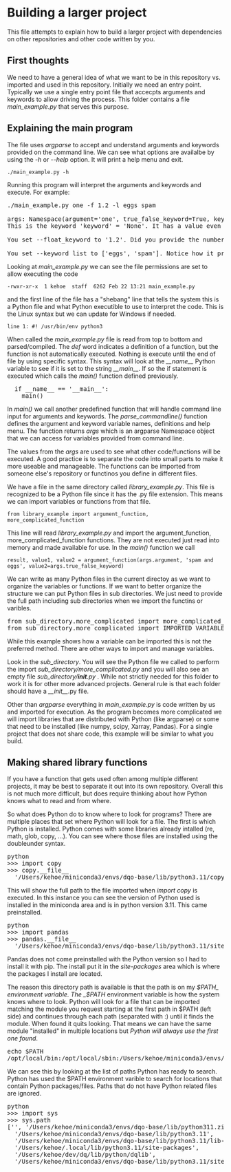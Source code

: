 # Building a larger project
This file attempts to explain how to build a larger project with dependencies on other repositories and other code written by you.

## First thoughts
We need to have a general idea of what we want to be in this repository vs. imported and used in this repository. Initially we need an entry point. Typically we use a single entry point file that accecpts arguments and keywords to allow driving the process. This folder contains a file _main_example.py_ that serves this purpose.

## Explaining the main program
The file uses _argparse_ to accept and understand arguments and keywords provided on the command line. We can see what options are availalbe by using the _-h_ or _--help_ option. It will print a help menu and exit.

`./main_example.py -h`

Running this program will interpret the arguments and keywords and execute. For example:

<pre>
./main_example.py one -f 1.2 -l eggs spam

args: Namespace(argument='one', true_false_keyword=True, keyword=None, float_keyword=1.2, keyword_list=['eggs', 'spam'])
This is the keyword 'keyword' = 'None'. It has a value even when not set.

You set --float_keyword to '1.2'. Did you provide the number with decimal precision or did it get upconverted?

You set --keyword_list to ['eggs', 'spam']. Notice how it prints as a list even when you provide only one value. It expects and makes a list.
</pre>

Looking at _main_example.py_ we can see the file permissions are set to allow executing the code

`-rwxr-xr-x  1 kehoe  staff  6262 Feb 22 13:21 main_example.py`

and the first line of the file has a "shebang" line that tells the system this is a Python file and what Python executible to use to interpret the code. This is the Linux syntax but we can update for Windows if needed.

`line 1: #! /usr/bin/env python3`

When called the _main_example.py_ file is read from top to bottom and parsed/compiled. The _def_ word indicates a definition of a function, but the function is not automatically executed. Nothing is execute until the end of file by using specific syntax. This syntax will look at the _\_\_name\_\__ Python variable to see if it is set to the string _\_\_main\_\__. If so the if statement is executed which calls the _main()_ function defined previously.

<pre>
  if __name__ == '__main__':
    main()
</pre>

In _main()_ we call another predefined function that will handle command line input for arguments and keywords. The _parse_commandline()_ function defines the argument and keyword variable names, definitions and help menu. The function returns _args_ which is an argparse Namespace object that we can access for variables provided from command line.

The values from the _args_ are used to see what other code/functions will be executed. A good practice is to separate the code into small parts to make it more useable and manageable. The functions can be imported from someone else's repository or functinos you define in different files.

We have a file in the same directory called _library_example.py_. This file is recognized to be a Python file since it has the .py file extension. This means we can import variables or functions from that file.

`from library_example import argument_function, more_complicated_function`

This line will read _library_example.py_ and import the argument_function, more_complicated_function functions. They are not executed just read into memory and made available for use. In the _main()_ function we call 

`result, value1, value2 = argument_function(args.argument, 'spam and eggs', value2=args.true_false_keyword)`

We can write as many Python files in the current directoy as we want to organize the variables or functions. If we want to better organize the structure we can put Python files in sub directories. We just need to provide the full path including sub directories when we import the functins or varibles.

<pre>
from sub_directory.more_complicated import more_complicated_function
from sub_directory.more_complicated import IMPORTED_VARIABLE
</pre>

While this example shows how a variable can be imported this is not the preferred method. There are other ways to import and manage variables.

Look in the _sub_directory_. You will see the Python file we called to perform the import _sub_directory/more_complicated.py_ and you will also see an empty file _sub_directory/__init__.py_ . While not strictly needed for this folder to work it is for other more advanced projects. General rule is that each folder should have a _\_\_init\_\__.py file.

Other than _argparse_ everything in _main_example.py_ is code written by us and imported for execution. As the program becomes more complicated we will import libraries that are distributed with Python (like argparse) or some that need to be installed (like numpy, scipy, Xarray, Pandas). For a single project that does not share code, this example will be similar to what you build.

## Making shared library functions
If you have a function that gets used often among multiple different projects, it may be best to separate it out into its own repository. Overall this is not much more difficult, but does require thinking about how Python knows what to read and from where.

So what does Python do to know where to look for programs? There are multiple places that set where Python will look for a file. The first is which Python is installed. Python comes with some libraries already intalled (re, math, glob, copy, ...). You can see where those files are installed using the doubleunder syntax.

<pre>
python
>>> import copy
>>> copy.__file__
  '/Users/kehoe/miniconda3/envs/dqo-base/lib/python3.11/copy.py'
</pre>

This will show the full path to the file imported when _import copy_ is executed. In this instance you can see the version of Python used is installed in the miniconda area and is in python version 3.11. This came preinstalled.

<pre>
python
>>> import pandas
>>> pandas.__file__
  '/Users/kehoe/miniconda3/envs/dqo-base/lib/python3.11/site-packages/pandas/__init__.py'
</pre>

Pandas does not come preinstalled with the Python version so I had to install it with pip. The install put it in the _site-packages_ area which is where the packages I install are located.

The reason this directory path is available is that the path is on my _$PATH_ environment variable. The _$PATH_ environment variable is how the system knows where to look. Python will look for a file that can be imported matching the module you request starting at the first path in $PATH (left side) and continues through each path (separated with :) until it finds the module. When found it quits looking. That means we can have the same module "installed" in multiple locations but *Python will always use the first one found*.

<pre>
echo $PATH
/opt/local/bin:/opt/local/sbin:/Users/kehoe/miniconda3/envs/dqo-base/bin:/Users/kehoe/miniconda3/condabin:/Users/kehoe/.local/bin:/usr/local/bin:/System/Cryptexes/App/usr/bin:/usr/bin:/bin:/usr/sbin:/sbin: ...
</pre>

We can see this by looking at the list of paths Python has ready to search. Python has used the $PATH environment varible to search for locations that contain Python packages/files. Paths that do not have Python related files are ignored.

<pre>
python
>>> import sys
>>> sys.path
['', '/Users/kehoe/miniconda3/envs/dqo-base/lib/python311.zip',
  '/Users/kehoe/miniconda3/envs/dqo-base/lib/python3.11',
  '/Users/kehoe/miniconda3/envs/dqo-base/lib/python3.11/lib-dynload',
  '/Users/kehoe/.local/lib/python3.11/site-packages',
  '/Users/kehoe/dev/dq/lib/python/dqlib',
  '/Users/kehoe/miniconda3/envs/dqo-base/lib/python3.11/site-packages']
</pre>

